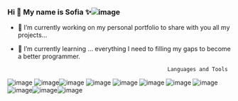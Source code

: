 ### Hi 👋 My name is Sofia ✨![image](https://user-images.githubusercontent.com/94472523/166454639-da6aceea-b6a7-4946-9260-72c2c2d275d4.png)


- 🔭 I’m currently working on my personal portfolio to share with you all my projects...
- 🌱 I’m currently learning ... everything I need to filling my gaps to become a better programmer.


                                                     Languages and Tools
![image](https://user-images.githubusercontent.com/94472523/166455347-2398891c-248a-4621-a860-e1440b98b7de.png) ![image](https://user-images.githubusercontent.com/94472523/166455383-f37b090c-6c7a-497c-b7a2-4efed76c0c0f.png)![image](https://user-images.githubusercontent.com/94472523/166455400-c46c2fb8-d336-4916-8a87-1382ad57a18d.png) ![image](https://user-images.githubusercontent.com/94472523/166455426-c3ff602e-9193-4ba1-a004-031a54623637.png) ![image](https://user-images.githubusercontent.com/94472523/166455515-82e2b868-bbc1-4905-8f4c-1e64d5415798.png) ![image](https://user-images.githubusercontent.com/94472523/166455553-9b6e1585-7d1d-4031-bd47-b4e03f4d27f3.png) ![image](https://user-images.githubusercontent.com/94472523/166455598-90bc74fb-bbad-4ab6-95e3-a9d3240de88f.png) ![image](https://user-images.githubusercontent.com/94472523/166455678-88a00017-9177-4f40-b1cb-eb5c28d6a216.png) ![image](https://user-images.githubusercontent.com/94472523/166455708-4e671e6d-e114-4cbe-9023-fc6c17f0a018.png)![image](https://user-images.githubusercontent.com/94472523/166455755-f9d240a5-e1e7-4451-a488-01c8e0ce858e.png)![image](https://user-images.githubusercontent.com/94472523/166455771-82a39277-5de4-45dd-b521-8fc7d958f07c.png)




